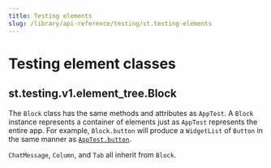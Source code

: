 ```yaml
---
title: Testing elements
slug: /library/api-reference/testing/st.testing-elements
---
```


# Testing element classes

## st.testing.v1.element_tree.Block

The `Block` class has the same methods and attributes as `AppTest`. A `Block` instance represents a container of elements just as `AppTest` represents the entire app. For example, `Block.button` will produce a `WidgetList` of `Button` in the same manner as [`AppTest.button`](/library/api-reference/testing/st.testing.v1.apptest#apptestbutton).

`ChatMessage`, `Column`, and `Tab` all inherit from `Block`.

<Autofunction function="streamlit.testing.v1.element_tree.Element" />

<Autofunction function="streamlit.testing.v1.element_tree.Button" />

<Autofunction function="streamlit.testing.v1.element_tree.ChatInput" />

<Autofunction function="streamlit.testing.v1.element_tree.Checkbox" />

<Autofunction function="streamlit.testing.v1.element_tree.ColorPicker" />

<Autofunction function="streamlit.testing.v1.element_tree.DateInput" />

<Autofunction function="streamlit.testing.v1.element_tree.Multiselect" />

<Autofunction function="streamlit.testing.v1.element_tree.NumberInput" />

<Autofunction function="streamlit.testing.v1.element_tree.Radio" />

<Autofunction function="streamlit.testing.v1.element_tree.SelectSlider" />

<Autofunction function="streamlit.testing.v1.element_tree.Selectbox" />

<Autofunction function="streamlit.testing.v1.element_tree.Slider" />

<Autofunction function="streamlit.testing.v1.element_tree.TextArea" />

<Autofunction function="streamlit.testing.v1.element_tree.TextInput" />

<Autofunction function="streamlit.testing.v1.element_tree.TimeInput" />

<Autofunction function="streamlit.testing.v1.element_tree.Toggle" />
